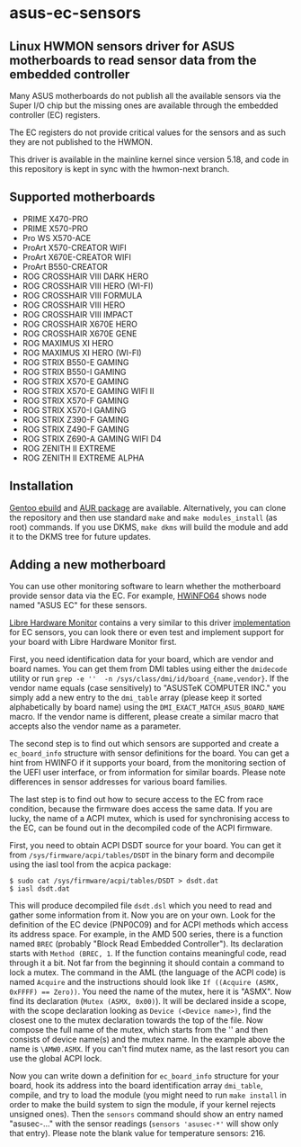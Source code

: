 # asus-ec-sensors

## Linux HWMON sensors driver for ASUS motherboards to read sensor data from the embedded controller

Many ASUS motherboards do not publish all the available sensors via the Super I/O chip but the missing ones are
available through the embedded controller (EC) registers.

The EC registers do not provide critical values for the sensors and as such they are not published to the HWMON.

This driver is available in the mainline kernel since version 5.18, and code in this repository is kept in sync with
the hwmon-next branch.

## Supported motherboards

 * PRIME X470-PRO
 * PRIME X570-PRO
 * Pro WS X570-ACE
 * ProArt X570-CREATOR WIFI
 * ProArt X670E-CREATOR WIFI
 * ProArt B550-CREATOR
 * ROG CROSSHAIR VIII DARK HERO
 * ROG CROSSHAIR VIII HERO (WI-FI)
 * ROG CROSSHAIR VIII FORMULA
 * ROG CROSSHAIR VIII HERO
 * ROG CROSSHAIR VIII IMPACT
 * ROG CROSSHAIR X670E HERO
 * ROG CROSSHAIR X670E GENE
 * ROG MAXIMUS XI HERO
 * ROG MAXIMUS XI HERO (WI-FI)
 * ROG STRIX B550-E GAMING
 * ROG STRIX B550-I GAMING
 * ROG STRIX X570-E GAMING
 * ROG STRIX X570-E GAMING WIFI II
 * ROG STRIX X570-F GAMING
 * ROG STRIX X570-I GAMING
 * ROG STRIX Z390-F GAMING
 * ROG STRIX Z490-F GAMING
 * ROG STRIX Z690-A GAMING WIFI D4
 * ROG ZENITH II EXTREME
 * ROG ZENITH II EXTREME ALPHA

## Installation

[Gentoo ebuild](https://github.com/zeule/gentoo-zeule/tree/master/sys-power/asus-ec-sensors) and 
[AUR package](https://aur.archlinux.org/packages/asus-ec-sensors-dkms-git) are available. Alternatively,
you can clone the repository and then use standard `make` and `make modules_install` (as root) commands.
If you use DKMS, `make dkms` will build the module and add it to the DKMS tree for future updates.

## Adding a new motherboard

You can use other monitoring software to learn whether the motherboard provide sensor data via the EC. For example,
[HWiNFO64](https://www.hwinfo.com/) shows node named "ASUS EC" for these sensors.

[Libre Hardware Monitor](https://github.com/LibreHardwareMonitor/LibreHardwareMonitor) contains a very similar to this
driver
[implementation](https://github.com/LibreHardwareMonitor/LibreHardwareMonitor/blob/master/LibreHardwareMonitorLib/Hardware/Motherboard/Lpc/EC/EmbeddedController.cs)
for EC sensors, you can look there or even test and implement support for your board with Libre Hardware Monitor first.

First, you need identification data for your board, which are vendor and board names. You can get them from DMI tables
using either the `dmidecode` utility or run `grep -e ''  -n /sys/class/dmi/id/board_{name,vendor}`. If the vendor name
equals (case sensitively) to "ASUSTeK COMPUTER INC." you simply add a new entry to the `dmi_table` array (please keep it
sorted alphabetically by board name) using the `DMI_EXACT_MATCH_ASUS_BOARD_NAME` macro. If the vendor name is
different, please create a similar macro that accepts also the vendor name as a parameter.

The second step is to find out which sensors are supported and create a `ec_board_info` structure with sensor
definitions for the board. You can get a hint from HWINFO if it supports your board, from the monitoring section of the
UEFI user interface, or from information for similar boards. Please note differences in sensor addresses for various
board families.

The last step is to find out how to secure access to the EC from race condition, because the firmware does access the
same data. If you are lucky, the name of a ACPI mutex, which is used for synchronising access to the EC, can be found
out in the decompiled code of the ACPI firmware.

First, you need to obtain ACPI DSDT source for your board. You can get it from `/sys/firmware/acpi/tables/DSDT` 
in the binary form and decompile using the iasl tool from the acpica package:
```shell
$ sudo cat /sys/firmware/acpi/tables/DSDT > dsdt.dat
$ iasl dsdt.dat
```
This will produce decompiled file `dsdt.dsl` which you need to read and gather some information from it. Now you are on
your own. Look for the definition of the EC device (PNP0C09) and for ACPI methods which access its address space. For
example, in the AMD 500 series, there is a function named `BREC` (probably "Block Read Embedded Controller"). Its
declaration starts with `Method (BREC, 1`. If the function contains meaningful code, read through it a bit. Not far from
the beginning it should contain a command to lock a mutex. The command in the AML (the language of the ACPI code) is
named `Acquire` and the instructions should look like `If ((Acquire (ASMX, 0xFFFF) == Zero))`. You need the name of the
mutex, here it is "ASMX". Now find its declaration (`Mutex (ASMX, 0x00)`). It will be declared inside a scope, with the
scope declaration looking as `Device (<Device name>)`, find the closest one to the mutex declaration towards the top of
the file. Now compose the full name of the mutex, which starts from the '\' and then consists of device name(s) and the
mutex name. In the example above the name is `\AMW0.ASMX`. If you can't find mutex name, as the last resort you can use
the global ACPI lock.

Now you can write down a definition for `ec_board_info` structure for your board, hook its address into the board
identification array `dmi_table`, compile, and try to load the module (you might need to run `make install` in order to
make the build system to sign the module, if your kernel rejects unsigned ones). Then the
`sensors` command should show an entry named "asusec-..." with the sensor readings (`sensors 'asusec-*'` will show only
that entry). Please note the blank value for temperature sensors: 216.
